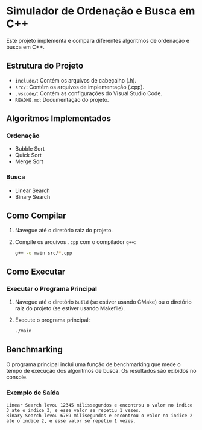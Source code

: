 # Simulador de Ordenação e Busca em C++

Este projeto implementa e compara diferentes algoritmos de ordenação e busca em C++.

## Estrutura do Projeto

- `include/`: Contém os arquivos de cabeçalho (.h).
- `src/`: Contém os arquivos de implementação (.cpp).
- `.vscode/`: Contém as configurações do Visual Studio Code.
- `README.md`: Documentação do projeto.

## Algoritmos Implementados

### Ordenação

- Bubble Sort
- Quick Sort
- Merge Sort

### Busca

- Linear Search
- Binary Search

## Como Compilar

1. Navegue até o diretório raiz do projeto.

2. Compile os arquivos `.cpp` com o compilador `g++`:
    ```sh
    g++ -o main src/*.cpp
    ```

## Como Executar

### Executar o Programa Principal

1. Navegue até o diretório `build` (se estiver usando CMake) ou o diretório raiz do projeto (se estiver usando Makefile).

2. Execute o programa principal:
    ```sh
    ./main
    ```

## Benchmarking

O programa principal inclui uma função de benchmarking que mede o tempo de execução dos algoritmos de busca. Os resultados são exibidos no console.

### Exemplo de Saída

```plaintext
Linear Search levou 12345 milissegundos e encontrou o valor no indice 3 ate o indice 3, e esse valor se repetiu 1 vezes.
Binary Search levou 6789 milisegundos e encontrou o valor no indice 2 ate o indice 2, e esse valor se repetiu 1 vezes.
